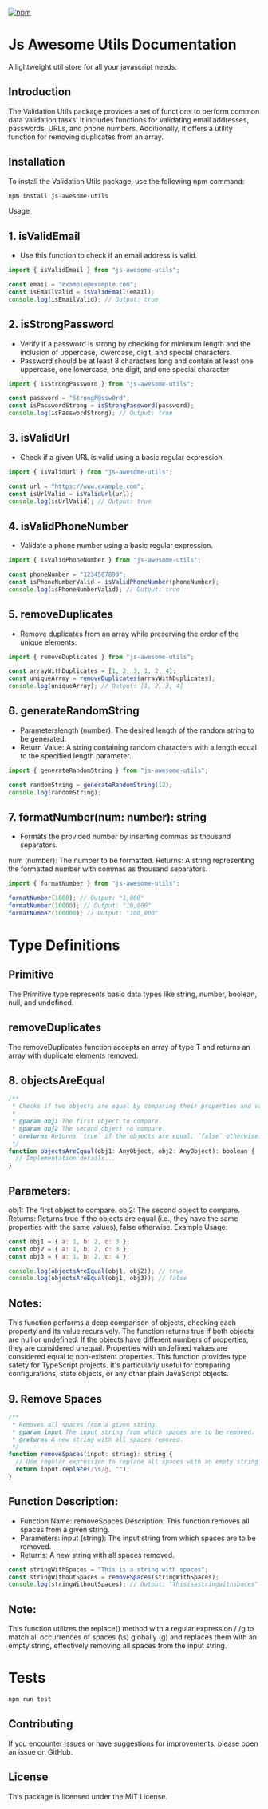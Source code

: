 [![npm](https://github.com/apoorvsingh15/js-awesome-utils/assets/26206845/b55bfbef-0dae-49fb-bdf9-e6fcb6c2dec5)](https://www.npmjs.com/package/js-awesome-utils)

# Js Awesome Utils Documentation

A lightweight util store for all your javascript needs.

## Introduction

The Validation Utils package provides a set of functions to perform common data validation tasks. It includes functions for validating email addresses, passwords, URLs, and phone numbers. Additionally, it offers a utility function for removing duplicates from an array.

## Installation

To install the Validation Utils package, use the following npm command:

```js
npm install js-awesome-utils
```

Usage

## 1. isValidEmail

- Use this function to check if an email address is valid.

```js
import { isValidEmail } from "js-awesome-utils";

const email = "example@example.com";
const isEmailValid = isValidEmail(email);
console.log(isEmailValid); // Output: true
```

## 2. isStrongPassword

- Verify if a password is strong by checking for minimum length and the inclusion of uppercase, lowercase, digit, and special characters.
- Password should be at least 8 characters long and contain at least one uppercase, one lowercase, one digit, and one special character

```js
import { isStrongPassword } from "js-awesome-utils";

const password = "StrongP@ssw0rd";
const isPasswordStrong = isStrongPassword(password);
console.log(isPasswordStrong); // Output: true
```

## 3. isValidUrl

- Check if a given URL is valid using a basic regular expression.

```js
import { isValidUrl } from "js-awesome-utils";

const url = "https://www.example.com";
const isUrlValid = isValidUrl(url);
console.log(isUrlValid); // Output: true
```

## 4. isValidPhoneNumber

- Validate a phone number using a basic regular expression.

```js
import { isValidPhoneNumber } from "js-awesome-utils";

const phoneNumber = "1234567890";
const isPhoneNumberValid = isValidPhoneNumber(phoneNumber);
console.log(isPhoneNumberValid); // Output: true
```

## 5. removeDuplicates

- Remove duplicates from an array while preserving the order of the unique elements.

```js
import { removeDuplicates } from "js-awesome-utils";

const arrayWithDuplicates = [1, 2, 3, 1, 2, 4];
const uniqueArray = removeDuplicates(arrayWithDuplicates);
console.log(uniqueArray); // Output: [1, 2, 3, 4]
```

## 6. generateRandomString

- Parameterslength (number): The desired length of the random string to be generated.
- Return Value: A string containing random characters with a length equal to the specified length parameter.

```js
import { generateRandomString } from "js-awesome-utils";

const randomString = generateRandomString(12);
console.log(randomString);
```

## 7. formatNumber(num: number): string

- Formats the provided number by inserting commas as thousand separators.

num (number): The number to be formatted.
Returns: A string representing the formatted number with commas as thousand separators.

```js
import { formatNumber } from "js-awesome-utils";

formatNumber(1000); // Output: "1,000"
formatNumber(10000); // Output: "10,000"
formatNumber(100000); // Output: "100,000"
```

# Type Definitions

## Primitive

The Primitive type represents basic data types like string, number, boolean, null, and undefined.

## removeDuplicates<T>

The removeDuplicates function accepts an array of type T and returns an array with duplicate elements removed.

## 8. objectsAreEqual

```js
/**
 * Checks if two objects are equal by comparing their properties and values.
 *
 * @param obj1 The first object to compare.
 * @param obj2 The second object to compare.
 * @returns Returns `true` if the objects are equal, `false` otherwise.
 */
function objectsAreEqual(obj1: AnyObject, obj2: AnyObject): boolean {
  // Implementation details...
}
```

## Parameters:

obj1: The first object to compare.
obj2: The second object to compare.
Returns:
Returns true if the objects are equal (i.e., they have the same properties with the same values), false otherwise.
Example Usage:

```js
const obj1 = { a: 1, b: 2, c: 3 };
const obj2 = { a: 1, b: 2, c: 3 };
const obj3 = { a: 1, b: 2, c: 4 };

console.log(objectsAreEqual(obj1, obj2)); // true
console.log(objectsAreEqual(obj1, obj3)); // false
```

## Notes:

This function performs a deep comparison of objects, checking each property and its value recursively.
The function returns true if both objects are null or undefined.
If the objects have different numbers of properties, they are considered unequal.
Properties with undefined values are considered equal to non-existent properties.
This function provides type safety for TypeScript projects.
It's particularly useful for comparing configurations, state objects, or any other plain JavaScript objects.

## 9. Remove Spaces

```js
/**
 * Removes all spaces from a given string.
 * @param input The input string from which spaces are to be removed.
 * @returns A new string with all spaces removed.
 */
function removeSpaces(input: string): string {
  // Use regular expression to replace all spaces with an empty string
  return input.replace(/\s/g, "");
}
```

## Function Description:

- Function Name: removeSpaces
  Description: This function removes all spaces from a given string.
- Parameters:
  input (string): The input string from which spaces are to be removed.
- Returns: A new string with all spaces removed.

```js
const stringWithSpaces = "This is a string with spaces";
const stringWithoutSpaces = removeSpaces(stringWithSpaces);
console.log(stringWithoutSpaces); // Output: "Thisisastringwithspaces"
```

## Note:

This function utilizes the replace() method with a regular expression / /g to match all occurrences of spaces (\s) globally (g) and replaces them with an empty string, effectively removing all spaces from the input string.

# Tests

```js
npm run test
```

## Contributing

If you encounter issues or have suggestions for improvements, please open an issue on GitHub.

## License

This package is licensed under the MIT License.
